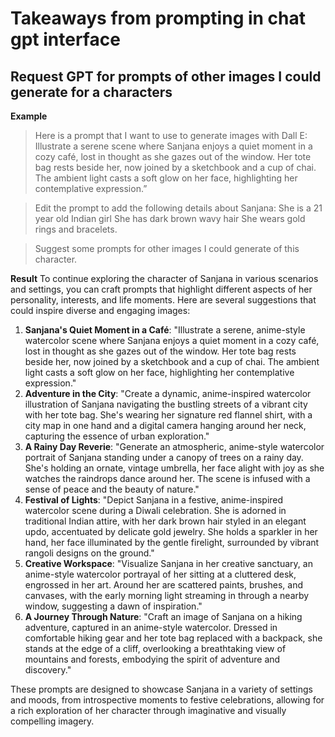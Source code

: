 # Takeaways from prompting in chat gpt interface

## Request GPT for prompts of other images I could generate for a characters
**Example**
> Here is a prompt that I want to use to generate images with Dall E: Illustrate a serene scene where Sanjana enjoys a quiet moment in a cozy café, lost in thought as she gazes out of the window. Her tote bag rests beside her, now joined by a sketchbook and a cup of chai. The ambient light casts a soft glow on her face, highlighting her contemplative expression.”

> Edit the prompt to add the following details about Sanjana:
> She is a 21 year old Indian girl
> She has dark brown wavy hair
> She wears gold rings and bracelets. 

> Suggest some prompts for other images I could generate of this character.

**Result**
To continue exploring the character of Sanjana in various scenarios and settings, you can craft prompts that highlight different aspects of her personality, interests, and life moments. Here are several suggestions that could inspire diverse and engaging images:

1. **Sanjana's Quiet Moment in a Café**: "Illustrate a serene, anime-style watercolor scene where Sanjana enjoys a quiet moment in a cozy café, lost in thought as she gazes out of the window. Her tote bag rests beside her, now joined by a sketchbook and a cup of chai. The ambient light casts a soft glow on her face, highlighting her contemplative expression."
2. **Adventure in the City**: "Create a dynamic, anime-inspired watercolor illustration of Sanjana navigating the bustling streets of a vibrant city with her tote bag. She's wearing her signature red flannel shirt, with a city map in one hand and a digital camera hanging around her neck, capturing the essence of urban exploration."
3. **A Rainy Day Reverie**: "Generate an atmospheric, anime-style watercolor portrait of Sanjana standing under a canopy of trees on a rainy day. She's holding an ornate, vintage umbrella, her face alight with joy as she watches the raindrops dance around her. The scene is infused with a sense of peace and the beauty of nature."
4. **Festival of Lights**: "Depict Sanjana in a festive, anime-inspired watercolor scene during a Diwali celebration. She is adorned in traditional Indian attire, with her dark brown hair styled in an elegant updo, accentuated by delicate gold jewelry. She holds a sparkler in her hand, her face illuminated by the gentle firelight, surrounded by vibrant rangoli designs on the ground."
5. **Creative Workspace**: "Visualize Sanjana in her creative sanctuary, an anime-style watercolor portrayal of her sitting at a cluttered desk, engrossed in her art. Around her are scattered paints, brushes, and canvases, with the early morning light streaming in through a nearby window, suggesting a dawn of inspiration."
6. **A Journey Through Nature**: "Craft an image of Sanjana on a hiking adventure, captured in an anime-style watercolor. Dressed in comfortable hiking gear and her tote bag replaced with a backpack, she stands at the edge of a cliff, overlooking a breathtaking view of mountains and forests, embodying the spirit of adventure and discovery."

These prompts are designed to showcase Sanjana in a variety of settings and moods, from introspective moments to festive celebrations, allowing for a rich exploration of her character through imaginative and visually compelling imagery.

